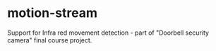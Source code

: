 # motion-stream
 Support for Infra red movement detection - part of  "Doorbell security camera" final course project.
